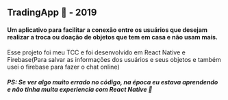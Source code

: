 ## TradingApp 🤝 - 2019

####  Um aplicativo para facilitar a conexão entre os usuários que desejam realizar a troca ou doação de objetos que tem em casa e não usam mais.

Esse projeto foi meu TCC e foi desenvolvido em React Native e Firebase(Para salvar as informações dos usuários e seus objetos e também usei o firebase para fazer o chat online)

##### PS: Se ver algo muito errado no código, na época eu estava aprendendo e não tinha muita experiencia com React Native 🙈
